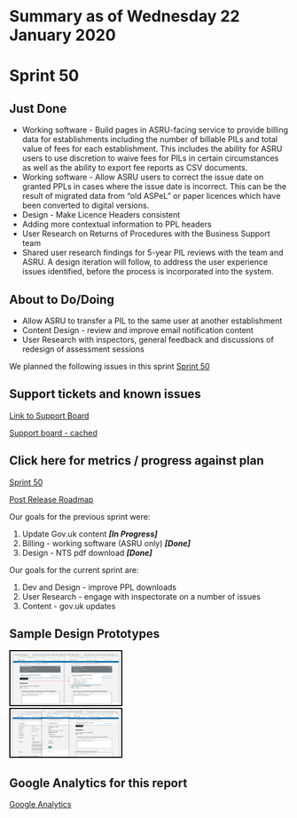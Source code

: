 # Summary as of Wednesday 22 January 2020 

# Sprint 50

## Just Done
* Working software - Build pages in ASRU-facing service to provide billing data for establishments including the number of billable PILs and total value of fees for each establishment. This includes the ability for ASRU users to use discretion to waive fees for PILs in certain circumstances as well as the ability to export fee reports as CSV documents.
* Working software - Allow ASRU users to correct the issue date on granted PPLs in cases where the issue date is incorrect. This can be the result of migrated data from “old ASPeL” or paper licences which have been converted to digital versions. 
* Design - Make Licence Headers consistent
* Adding more contextual information to PPL headers
* User Research on Returns of Procedures with the Business Support team
* Shared user research findings for 5-year PIL reviews with the team and ASRU. A design iteration will follow, to address the user experience issues identified, before the process is incorporated into the system.

## About to Do/Doing
* Allow ASRU to transfer a PIL to the same user at another establishment
* Content Design - review and improve email notification content
* User Research with inspectors, general feedback and discussions of redesign of assessment sessions


We planned the following issues in this sprint 
[Sprint 50](graphs/sprint22012020.png)

## Support tickets and known issues
[Link to Support Board](https://collaboration.homeoffice.gov.uk/jira/secure/RapidBoard.jspa?rapidView=1717&selectedIssue=ASSB-253)

[Support board - cached](graphs/supportBoard22012020.png)

## Click here for metrics / progress against plan
[Sprint 50](graphs/progress22012020.png)

[Post Release Roadmap](graphs/roadmap22012020.png)

Our goals for the previous sprint were: 
1. Update Gov.uk content ***[In Progress]***
2. Billing - working software (ASRU only) ***[Done]***
3. Design - NTS pdf download ***[Done]***

Our goals for the current sprint are:
1. Dev and Design - improve PPL downloads 
2. User Research - engage with inspectorate on a number of issues
3. Content - gov.uk updates

## Sample Design Prototypes
<a href="graphs/proto1_22012020.png"><img src="graphs/proto1_22012020.png" alt="HTML5 Icon" width="200" style="border:2px solid black"></a>
<br>
<a href="graphs/proto2_22012020.png"><img src="graphs/proto2_22012020.png" alt="HTML5 Icon" width="200" style="border:2px solid black"></a>
<br>


## Google Analytics for this report
[Google Analytics](graphs/GA22012020.png)

